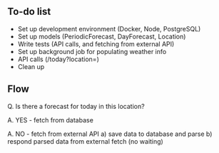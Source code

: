 ## To-do list 

- Set up development environment (Docker, Node, PostgreSQL)
- Set up  models (PeriodicForecast, DayForecast, Location) 
- Write tests (API calls, and fetching from external API)
- Set up background job for populating weather info 
- API calls (/today?location=<x>)
- Clean up

## Flow 

Q. Is there a forecast for today in this location?

A. YES - fetch from database

A.  NO - fetch from external API
a) save data to database and parse
b) respond parsed data from external fetch (no waiting)

